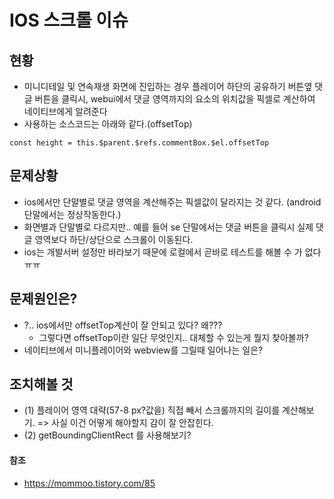 # IOS 스크롤 이슈
## 현황
- 미니디테일 및 연속재생 화면에 진입하는 경우 플레이어 하단의 공유하기 버튼옆 댓글 버튼을 클릭시, webui에서 댓글 영역까지의 요소의 위치값을 픽셀로 계산하여 네이티브에게 알려준다 
- 사용하는 소스코드는 아래와 같다.(offsetTop) 
   
```
const height = this.$parent.$refs.commentBox.$el.offsetTop
```
  

## 문제상황
- ios에서만 단말별로 댓글 영역을 계산해주는 픽셀값이 달라지는 것 같다. (android 단말에서는 정상작동한다.)
- 화면별과 단말별로 다르지만.. 예를 들어 se 단말에서는 댓글 버튼을 클릭시 실제 댓글 영역보다 하단/상단으로 스크롤이 이동된다. 
- ios는 개발서버 설정만 바라보기 때문에 로컬에서 곧바로 테스트를 해볼 수 가 없다ㅠㅠ 
   
  
## 문제원인은?
- ?.. ios에서만 offsetTop계산이 잘 안되고 있다? 왜??? 
   - 그렇다면 offsetTop이란 일단 무엇인지.. 대체할 수 있는게 뭘지 찾아볼까? 
- 네이티브에서 미니플레이어와 webview를 그릴때 일어나는 일은? 
   
   
## 조치해볼 것 
- (1) 플레이어 영역 대략(57-8 px?값을) 직접 빼서 스크롤까지의 길이를 계산해보기.
    => 사실 이건 어떻게 해야할지 감이 잘 안잡힌다. 
- (2) getBoundingClientRect 를 사용해보기? 
  
  
#### 참조
- https://mommoo.tistory.com/85
  


